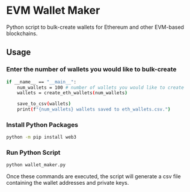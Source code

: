 # EVM Wallet Maker

Python script to bulk-create wallets for Ethereum and other EVM-based blockchains.

## Usage

### Enter the number of wallets you would like to bulk-create
```bash
if __name__ == "__main__":
    num_wallets = 100 # number of wallets you would like to create
    wallets = create_eth_wallets(num_wallets)

    save_to_csv(wallets)
    print(f"{num_wallets} wallets saved to eth_wallets.csv.")
```

### Install Python Packages
```bash
python -m pip install web3
```

### Run Python Script
```bash
python wallet_maker.py
```

Once these commands are executed, the script will generate a csv file containing the wallet addresses and private keys.
